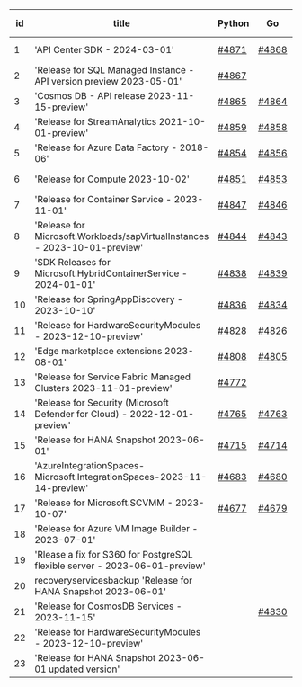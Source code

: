 | id | title | Python | Go | Java | Js | created date | target date | status |
| ------ | ------ | ------ | ------ | ------ | ------ | ------ | ------ | :-----: |
| 1 | 'API Center SDK - 2024-03-01'  | [#4871](https://github.com/Azure/sdk-release-request/issues/4871)  | [#4868](https://github.com/Azure/sdk-release-request/issues/4868)  | [#4869](https://github.com/Azure/sdk-release-request/issues/4869)  | [#4870](https://github.com/Azure/sdk-release-request/issues/4870)  | 01-08 | 01-26 |  |
| 2 | 'Release for SQL Managed Instance - API version preview 2023-05-01'  | [#4867](https://github.com/Azure/sdk-release-request/issues/4867)  |  |  |  | 01-08 | 01-26 |  |
| 3 | 'Cosmos DB - API release 2023-11-15-preview'  | [#4865](https://github.com/Azure/sdk-release-request/issues/4865)  | [#4864](https://github.com/Azure/sdk-release-request/issues/4864)  | [#4863](https://github.com/Azure/sdk-release-request/issues/4863)  | [#4866](https://github.com/Azure/sdk-release-request/issues/4866)  | 01-06 | 01-26 |  |
| 4 | 'Release for StreamAnalytics 2021-10-01-preview'  | [#4859](https://github.com/Azure/sdk-release-request/issues/4859)  | [#4858](https://github.com/Azure/sdk-release-request/issues/4858)  | [#4860](https://github.com/Azure/sdk-release-request/issues/4860)  | [#4861](https://github.com/Azure/sdk-release-request/issues/4861)  | 12-27 | 01-26 | Hold on by JS/ |
| 5 | 'Release for Azure Data Factory - 2018-06'  | [#4854](https://github.com/Azure/sdk-release-request/issues/4854)  | [#4856](https://github.com/Azure/sdk-release-request/issues/4856)  | [#4857](https://github.com/Azure/sdk-release-request/issues/4857)  | [#4855](https://github.com/Azure/sdk-release-request/issues/4855)  | 12-27 | 01-26 |  |
| 6 | 'Release for Compute 2023-10-02'  | [#4851](https://github.com/Azure/sdk-release-request/issues/4851)  | [#4853](https://github.com/Azure/sdk-release-request/issues/4853)  | [#4850](https://github.com/Azure/sdk-release-request/issues/4850)  | [#4852](https://github.com/Azure/sdk-release-request/issues/4852)  | 12-26 | 01-26 |  |
| 7 | 'Release for Container Service - 2023-11-01'  | [#4847](https://github.com/Azure/sdk-release-request/issues/4847)  | [#4846](https://github.com/Azure/sdk-release-request/issues/4846)  | [#4848](https://github.com/Azure/sdk-release-request/issues/4848)  | [#4849](https://github.com/Azure/sdk-release-request/issues/4849)  | 12-21 | 01-26 | Hold on by JS/Java/Go/Python/ |
| 8 | 'Release for Microsoft.Workloads/sapVirtualInstances - 2023-10-01-preview'  | [#4844](https://github.com/Azure/sdk-release-request/issues/4844)  | [#4843](https://github.com/Azure/sdk-release-request/issues/4843)  | [#4845](https://github.com/Azure/sdk-release-request/issues/4845)  | [#4842](https://github.com/Azure/sdk-release-request/issues/4842)  | 12-20 | 01-26 | Hold on by JS/Java/Go/Python/ |
| 9 | 'SDK Releases for Microsoft.HybridContainerService - 2024-01-01'  | [#4838](https://github.com/Azure/sdk-release-request/issues/4838)  | [#4839](https://github.com/Azure/sdk-release-request/issues/4839)  | [#4840](https://github.com/Azure/sdk-release-request/issues/4840)  | [#4841](https://github.com/Azure/sdk-release-request/issues/4841)  | 12-18 | 01-26 | Hold on by JS/Java/Go/Python/ |
| 10 | 'Release for SpringAppDiscovery - 2023-10-10'  | [#4836](https://github.com/Azure/sdk-release-request/issues/4836)  | [#4834](https://github.com/Azure/sdk-release-request/issues/4834)  | [#4837](https://github.com/Azure/sdk-release-request/issues/4837)  | [#4835](https://github.com/Azure/sdk-release-request/issues/4835)  | 12-15 | 01-26 |  |
| 11 | 'Release for HardwareSecurityModules  - 2023-12-10-preview'  | [#4828](https://github.com/Azure/sdk-release-request/issues/4828)  | [#4826](https://github.com/Azure/sdk-release-request/issues/4826)  | [#4827](https://github.com/Azure/sdk-release-request/issues/4827)  |  | 12-11 | 01-26 |  |
| 12 | 'Edge marketplace extensions 2023-08-01'  | [#4808](https://github.com/Azure/sdk-release-request/issues/4808)  | [#4805](https://github.com/Azure/sdk-release-request/issues/4805)  | [#4807](https://github.com/Azure/sdk-release-request/issues/4807)  | [#4806](https://github.com/Azure/sdk-release-request/issues/4806)  | 11-29 | 02-23 | Hold on by JS/Java/Go/Python/ |
| 13 | 'Release for Service Fabric Managed Clusters 2023-11-01-preview'  | [#4772](https://github.com/Azure/sdk-release-request/issues/4772)  |  |  |  | 11-21 | 12-22 | Hold on by Python/ |
| 14 | 'Release for Security (Microsoft Defender for Cloud) - 2022-12-01-preview'  | [#4765](https://github.com/Azure/sdk-release-request/issues/4765)  | [#4763](https://github.com/Azure/sdk-release-request/issues/4763)  | [#4764](https://github.com/Azure/sdk-release-request/issues/4764)  | [#4762](https://github.com/Azure/sdk-release-request/issues/4762)  | 11-13 | 01-26 | Hold on by JS/Java/Go/Python/ |
| 15 | 'Release for HANA Snapshot 2023-06-01'  | [#4715](https://github.com/Azure/sdk-release-request/issues/4715)  | [#4714](https://github.com/Azure/sdk-release-request/issues/4714)  |  | [#4712](https://github.com/Azure/sdk-release-request/issues/4712)  | 11-06 | 01-26 |  |
| 16 | 'AzureIntegrationSpaces-Microsoft.IntegrationSpaces-2023-11-14-preview'  | [#4683](https://github.com/Azure/sdk-release-request/issues/4683)  | [#4680](https://github.com/Azure/sdk-release-request/issues/4680)  | [#4682](https://github.com/Azure/sdk-release-request/issues/4682)  | [#4681](https://github.com/Azure/sdk-release-request/issues/4681)  | 10-24 | 01-26 | Hold on by JS/Java/Python/ |
| 17 | 'Release for Microsoft.SCVMM - 2023-10-07'  | [#4677](https://github.com/Azure/sdk-release-request/issues/4677)  | [#4679](https://github.com/Azure/sdk-release-request/issues/4679)  | [#4678](https://github.com/Azure/sdk-release-request/issues/4678)  | [#4676](https://github.com/Azure/sdk-release-request/issues/4676)  | 10-23 | 12-22 | Hold on by JS/Java/Go/Python/ |
| 18 | 'Release for Azure VM Image Builder - 2023-07-01'  |  |  | [#4801](https://github.com/Azure/sdk-release-request/issues/4801)  |  | 11-29 | 12-22 | Hold on by Java/ |
| 19 | 'Rlease a fix for S360 for PostgreSQL flexible server - 2023-06-01-preview'  |  |  | [#4781](https://github.com/Azure/sdk-release-request/issues/4781)  |  | 11-27 | 12-22 |  |
| 20 | recoveryservicesbackup 'Release for HANA Snapshot 2023-06-01'  |  |  | [#4713](https://github.com/Azure/sdk-release-request/issues/4713)  |  | 11-06 | 01-26 | Hold on by Java/ |
| 21 | 'Release for CosmosDB Services - 2023-11-15'  |  | [#4830](https://github.com/Azure/sdk-release-request/issues/4830)  |  | [#4831](https://github.com/Azure/sdk-release-request/issues/4831)  | 12-12 | 01-26 |  |
| 22 | 'Release for HardwareSecurityModules - 2023-12-10-preview'  |  |  |  | [#4862](https://github.com/Azure/sdk-release-request/issues/4862)  | 01-02 | 01-26 |  |
| 23 | 'Release for HANA Snapshot 2023-06-01 updated version'  |  |  |  | [#4825](https://github.com/Azure/sdk-release-request/issues/4825)  | 12-08 | 01-26 |  |

